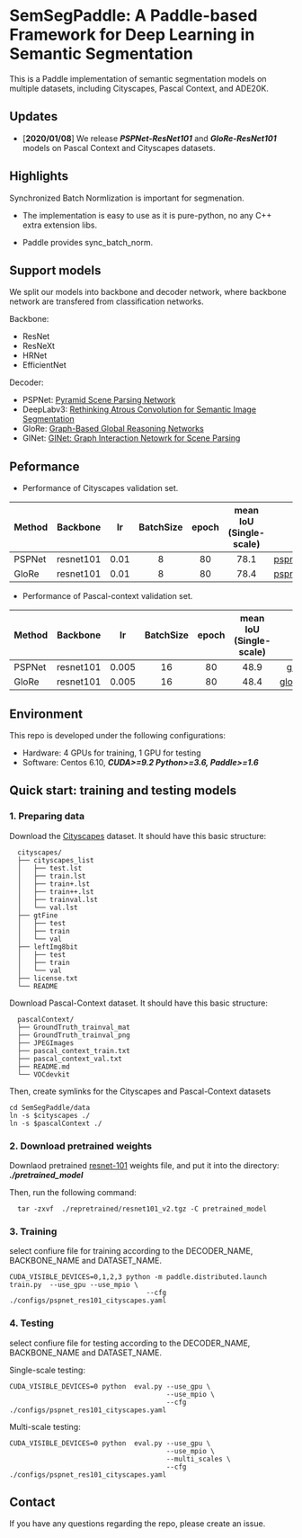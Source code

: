 # SemSegPaddle: A Paddle-based Framework for Deep Learning in Semantic Segmentation

This is a Paddle implementation of semantic segmentation models on multiple datasets, including Cityscapes, Pascal Context, and ADE20K.

## Updates

- [**2020/01/08**] We release ***PSPNet-ResNet101*** and ***GloRe-ResNet101*** models on Pascal Context and Cityscapes datasets.

## Highlights

Synchronized Batch Normlization is important for segmenation.
  - The implementation is easy to use as it is pure-python, no any C++ extra extension libs.
   
  - Paddle provides sync_batch_norm.
   
   
## Support models

We split our models into backbone and decoder network, where backbone network are transfered from classification networks.

Backbone:
  - ResNet
  - ResNeXt
  - HRNet
  - EfficientNet
  
Decoder:
  - PSPNet: [Pyramid Scene Parsing Network](http://openaccess.thecvf.com/content_cvpr_2017/papers/Zhao_Pyramid_Scene_Parsing_CVPR_2017_paper.pdf)
  - DeepLabv3: [Rethinking Atrous Convolution for Semantic Image Segmentation](https://arxiv.org/abs/1706.05587)
  - GloRe: [Graph-Based Global Reasoning Networks](http://openaccess.thecvf.com/content_CVPR_2019/papers/Chen_Graph-Based_Global_Reasoning_Networks_CVPR_2019_paper.pdf)
  - GINet: [GINet: Graph Interaction Netowrk for Scene Parsing](https://arxiv.org/pdf/2009.06160.pdf)
  


## Peformance

 - Performance of Cityscapes validation set.

**Method**  | **Backbone** | **lr**     | **BatchSize**  | **epoch**    | **mean IoU (Single-scale)** |  **Trained weights**   |
------------|:------------:|:----------:|:--------------:|:------------:|:---------------------------:|------------------------|
PSPNet      | resnet101    |     0.01   |        8       | 80           | 78.1                        |  [pspnet_resnet_cityscapes_epoch_80.pdparams](https://pan.baidu.com/s/1adfvtq2JnLKRv_j7lOmW1A)|
GloRe      | resnet101    |     0.01   |        8       | 80           |  78.4                        |  [pspnet_resnet_pascalcontext_epoch_80.pdparams](https://pan.baidu.com/s/1r4SbrYKbVk38c0dXZLAi9w)              |


 - Performance of Pascal-context validation set.

**Method**  | **Backbone** | **lr**     | **BatchSize**  | **epoch**    | **mean IoU (Single-scale)** |  **Trained weights**   |
------------|:------------:|:----------:|:--------------:|:------------:|:---------------------------:|:----------------------:|
PSPNet       | resnet101    | 0.005       |   16            | 80           |   48.9                   |  [glore_resnet_cityscapes_epoch_80.pdparams](https://pan.baidu.com/s/1l7-sqt2DsUunD9l4YivgQw)                       |
GloRe       | resnet101    | 0.005       |   16            | 80           |    48.4                   |  [glore_resnet_pascalcontext_epoch_80.pdparams](https://pan.baidu.com/s/1rVuk7OfSj-AXR3ZCFGNmKg)                |


## Environment

This repo is developed under the following configurations:

 - Hardware: 4 GPUs for training, 1 GPU for testing
 - Software: Centos 6.10, ***CUDA>=9.2 Python>=3.6, Paddle>=1.6***


## Quick start: training and testing models

### 1. Preparing data

Download the [Cityscapes](https://www.cityscapes-dataset.com/) dataset. It should have this basic structure:

      cityscapes/
      ├── cityscapes_list
      │   ├── test.lst
      │   ├── train.lst
      │   ├── train+.lst
      │   ├── train++.lst
      │   ├── trainval.lst
      │   └── val.lst
      ├── gtFine
      │   ├── test
      │   ├── train
      │   └── val
      ├── leftImg8bit
      │   ├── test
      │   ├── train
      │   └── val
      ├── license.txt
      └── README
   
 Download Pascal-Context dataset. It should have this basic structure:  

      pascalContext/
      ├── GroundTruth_trainval_mat
      ├── GroundTruth_trainval_png
      ├── JPEGImages
      ├── pascal_context_train.txt
      ├── pascal_context_val.txt
      ├── README.md
      └── VOCdevkit

 Then, create symlinks for the Cityscapes and Pascal-Context datasets
 ```
 cd SemSegPaddle/data
 ln -s $cityscapes ./
 ln -s $pascalContext ./
 ```
 
### 2. Download pretrained weights
  Downlaod pretrained [resnet-101](https://pan.baidu.com/s/1niXBDZnLlUIulB7FY068DQ) weights file, and put it into the directory: ***./pretrained_model***
  
  Then, run the following command:
```
  tar -zxvf  ./repretrained/resnet101_v2.tgz -C pretrained_model 
```

### 3. Training

select confiure file for training according to the DECODER\_NAME, BACKBONE\_NAME and DATASET\_NAME.
```
CUDA_VISIBLE_DEVICES=0,1,2,3 python -m paddle.distributed.launch train.py  --use_gpu --use_mpio \
                                  --cfg ./configs/pspnet_res101_cityscapes.yaml 
```

### 4. Testing 
select confiure file for testing according to the DECODER\_NAME, BACKBONE\_NAME and DATASET\_NAME.

Single-scale testing:
```
CUDA_VISIBLE_DEVICES=0 python  eval.py --use_gpu \
                                       --use_mpio \
                                       --cfg ./configs/pspnet_res101_cityscapes.yaml 
```

Multi-scale testing:
```
CUDA_VISIBLE_DEVICES=0 python  eval.py --use_gpu \
                                       --use_mpio \
                                       --multi_scales \
                                       --cfg ./configs/pspnet_res101_cityscapes.yaml 
```

## Contact
If you have any questions regarding the repo, please create an issue.
